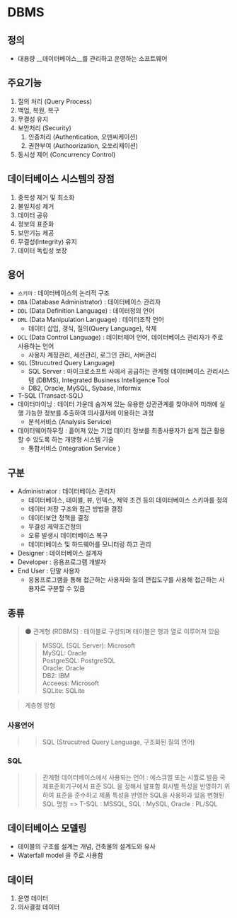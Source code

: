 # DBMS

## 정의

- 대용량 __데이터베이스__를 관리하고 운영하는 소프트웨어  

## 주요기능

1. 질의 처리 (Query Process)
2. 백업, 복원, 복구
3. 무결성 유지
4. 보안처리 (Security)
   1. 인증처리 (Authentication, 오덴씨케이션)
   2. 권한부여 (Authoorization, 오쏘리제이션)
5. 동시성 제어 (Concurrency Control)

## 데이터베이스 시스템의 장점

1. 중복성 제거 및 최소화
2. 불일치성 제거
3. 데이터 공유
4. 정보의 표준화
5. 보안기능 제공
6. 무결성(Integrity) 유지
7. 데이터 독립성 보장

## 용어

- `스키마` : 데이터베이스의 논리적 구조
- `DBA` (Database Administrator) : 데이터베이스 관리자
- `DDL` (Data Definition Language) : 데이터정의 언어
- `DML` (Data Manipulation Language) : 데이터조작 언어
  - 데이터 삽입, 갱식, 질의(Query Language), 삭제
- `DCL` (Data Control Language) : 데이터제어 언어, 데이터베이스 관리자가 주로 사용하는 언어
  - 사용자 계정관리, 세션관리, 로그인 관리, 서버관리
- `SQL` (Strucutred Query Language)
  - SQL Server : 마이크로소프트 사에서 공급하는 관계형 데이터베이스 관리시스템 (DBMS), Integrated Business Intelligence Tool
  - DB2, Oracle, MySQL, Sybase, Informix
- T-SQL (Transact-SQL)
- 데이터마이닝 : 데이터 가운데 숨겨져 있는 유용한 상관관계를 찾아내어 미래에 실행 가능한 정보를 추출하여 의사결저에 이용하는 과정
  - 분석서비스 (Analysis Service)
- 데이터웨어하우징 : 흩어져 있는 기업 데이터 정보를 최종사용자가 쉽게 접근 활용할 수 있도록 하는 개방형 시스템 기술
  - 통합서비스 (Integration Service            )

## 구분

- Administrator : 데이터베이스 관리자
  - 데이터베이스, 테이블, 뷰, 인덱스, 제약 조건 등의 데이터베이스 스키마를 정의
  - 데이터 저장 구조와 접근 방법을 결정
  - 데이터보안 정책을 결정
  - 무결성 제약조건정의
  - 오류 발생시 데이터베이스 복구
  - 데이터베이스 및 하드웨어를 모니터링 하고 관리
- Designer : 데이터베이스 설계자
- Developer : 응용프로그램 개발자
- End User : 단말 사용자
  - 응용프로그램을 통해 접근하는 사용자와 질의 편집도구를 사용해 접근하는 사용자로 구분할 수 있음

## 종류
>
> :new_moon: 관계형 (RDBMS) : 테이블로 구성되며 테이블은 행과 열로 이루어져 있음
>> MSSQL (SQL Server): Microsoft  
>> MySQL: Oracle  
>> PostgreSQL: PostgreSQL  
>> Oracle: Oracle  
>> DB2: IBM  
>> Acceess: Microsoft  
>> SQLite: SQLite  

> 계층형
> 망형

### 사용언어
>>
>> SQL (Strucutred Query Language, 구조화된 질의 언어)

### SQL
>>
>> 관계형 데이터베이스에서 사용되는 언어 : 에스큐엘 또는 시퀄로 발음
>> 국제표준화기구에서 표준 SQL 을 정해서 발표함
>> 회사별 특성을 반영하기 위하여 표준을 준수하고 제품 특성을 반영한 SQL을 사용하과 있음
>> 변형된 SQL 명칭 => T-SQL : MSSQL, SQL : MySQL, Oracle : PL/SQL

## 데이터베이스 모델링

- 테이블의 구조를 설계는 개념, 건축물의 설계도와 유사
- Waterfall model 을 주로 사용함

## 데이터

1. 운영 데이터
2. 의사결정 데이터
